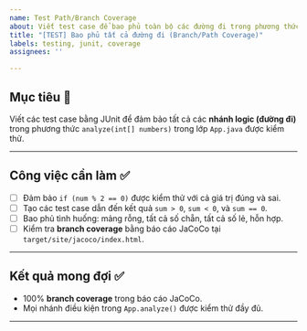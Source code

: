 ```yaml
---
name: Test Path/Branch Coverage
about: Viết test case để bao phủ toàn bộ các đường đi trong phương thức analyze()
title: "[TEST] Bao phủ tất cả đường đi (Branch/Path Coverage)"
labels: testing, junit, coverage
assignees: ''

---
```


## Mục tiêu 🎯

Viết các test case bằng JUnit để đảm bảo tất cả các **nhánh logic (đường đi)** trong phương thức `analyze(int[] numbers)` trong lớp `App.java` được kiểm thử.

---

## Công việc cần làm ✅

- [ ] Đảm bảo `if (num % 2 == 0)` được kiểm thử với cả giá trị đúng và sai.
- [ ] Tạo các test case dẫn đến kết quả `sum > 0`, `sum < 0`, và `sum == 0`.
- [ ] Bao phủ tình huống: mảng rỗng, tất cả số chẵn, tất cả số lẻ, hỗn hợp.
- [ ] Kiểm tra **branch coverage** bằng báo cáo JaCoCo tại `target/site/jacoco/index.html`.

---

## Kết quả mong đợi ✅

- 100% **branch coverage** trong báo cáo JaCoCo.
- Mọi nhánh điều kiện trong `App.analyze()` được kiểm thử đầy đủ.

---
